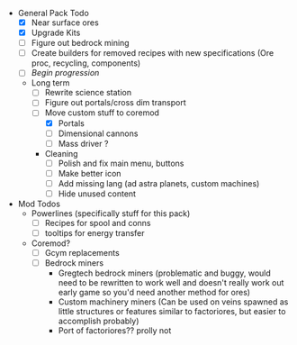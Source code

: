 - General Pack Todo
	- [x] Near surface ores
	- [x] Upgrade Kits
	- [ ] Figure out bedrock mining
	- [ ] Create builders for removed recipes with new specifications (Ore proc, recycling, components)
	- [ ] *Begin progression*
	- Long term
		- [ ] Rewrite science station
		- [ ] Figure out portals/cross dim transport
		- [ ] Move custom stuff to coremod
			- [x] Portals
			- [ ] Dimensional cannons
			- [ ] Mass driver ?
		- Cleaning
			- [ ] Polish and fix main menu, buttons
			- [ ] Make better icon
			- [ ] Add missing lang (ad astra planets, custom machines)
			- [ ] Hide unused content

- Mod Todos
	-  Powerlines (specifically stuff for this pack)
		- [ ] Recipes for spool and conns
		- [ ] tooltips for energy transfer
	-  Coremod?
		- [ ] Gcym replacements
		- [ ]  Bedrock miners
			- Gregtech bedrock miners (problematic and buggy, would need to be rewritten to work well and doesn't really work out early game so you'd need another method for ores)
			- Custom machinery miners
			(Can be used on veins spawned as little structures or features similar to factoriores, but easier to accomplish probably)
			- Port of factoriores?? prolly not
	